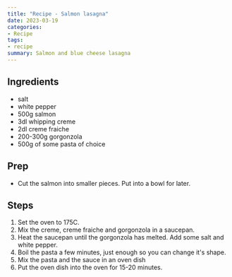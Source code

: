 ```yaml
---
title: "Recipe - Salmon lasagna"
date: 2023-03-19
categories:
- Recipe
tags:
- recipe
summary: Salmon and blue cheese lasagna
---
```


## Ingredients
* salt
* white pepper
* 500g salmon
* 3dl whipping creme
* 2dl creme fraiche
* 200-300g gorgonzola
* 500g of some pasta of choice

## Prep
* Cut the salmon into smaller pieces. Put into a bowl for later.

## Steps
1. Set the oven to 175C.
2. Mix the creme, creme fraiche and gorgonzola in a saucepan.
3. Heat the saucepan until the gorgonzola has melted. Add some salt and white pepper.
4. Boil the pasta a few minutes, just enough so you can change it's shape.
5. Mix the pasta and the sauce in an oven dish
6. Put the oven dish into the oven for 15-20 minutes.
